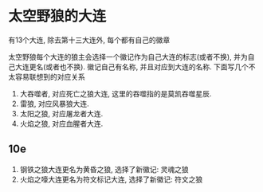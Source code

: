 # 太空野狼的大连

有13个大连, 除去第十三大连外, 每个都有自己的徽章

太空野狼每个大连的狼主会选择一个徽记作为自己大连的标志(或者不换), 并为自己大连更名(或者也不换). 徽记自己有名称, 并且对应到大连的名称. 下面写几个不太容易联想到的对应关系

1. 大吞噬者, 对应死亡之狼大连, 这里的吞噬指的是莫凯吞噬星辰.
2. 雷狼, 对应风暴狼大连.
3. 太阳之狼, 对应屠龙者大连.
4. 火焰之狼, 对应血腥者大连.

## 10e

1. 钢铁之狼大连更名为黄昏之狼, 选择了新徽记: 灵魂之狼
2. 火焰之嚎大连更名为符文标记大连, 选择了新徽记: 符文之狼
